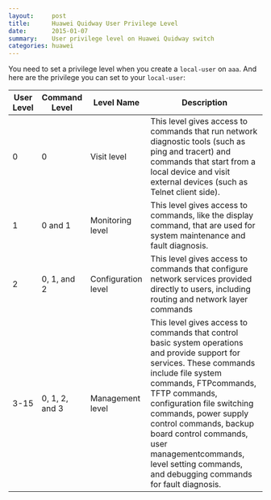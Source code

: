 ```yaml
---
layout:     post
title:      Huawei Quidway User Privilege Level
date:       2015-01-07
summary:    User privilege level on Huawei Quidway switch
categories: huawei
---
```


You need to set a privilege level when you create a `local-user` on `aaa`. And here are the privilege you can set to your `local-user`:

| User Level | Command Level  | Level Name          | Description                                                                                                                                                                                                                                                                                                                                                                           |
|------------|----------------|---------------------|---------------------------------------------------------------------------------------------------------------------------------------------------------------------------------------------------------------------------------------------------------------------------------------------------------------------------------------------------------------------------------------|
| 0          | 0              | Visit level         | This level gives access to commands that run network diagnostic tools (such as ping and tracert) and commands that start from a local device and visit external devices (such as Telnet client side).                                                                                                                                                                                 |
| 1          | 0 and 1        | Monitoring level    | This level gives access to commands, like the display command, that are used for system maintenance and fault diagnosis.                                                                                                                                                                                                                                                              |
| 2          | 0, 1, and 2    | Configuration level | This level gives access to commands that configure network services provided directly to users, including routing and network layer commands                                                                                                                                                                                                                                          |
| 3-15       | 0, 1, 2, and 3 | Management level    | This level gives access to commands that control basic system operations and provide support for services. These commands include file system commands, FTPcommands, TFTP commands, configuration file switching commands, power supply control commands, backup board control commands, user managementcommands, level setting commands, and debugging commands for fault diagnosis. |